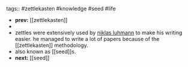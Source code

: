 tags:: #zettlekasten #knowledge #seed #life

- **prev:** [[zettlekasten]]
-
- zettles were extensively used by [niklas luhmann](https://en.wikipedia.org/wiki/Niklas_Luhmann) to make his writing easier. he managed to write a lot of papers because of the [[zettlekasten]] methodology.
- also known as [[seed]]s.
- **next:** [[seed]]